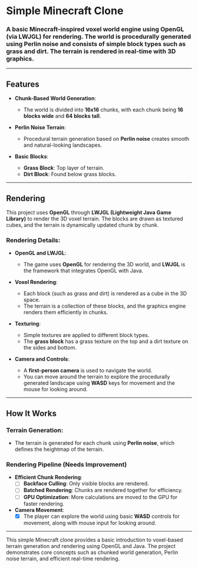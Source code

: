 # Simple Minecraft Clone

### A basic Minecraft-inspired voxel world engine using OpenGL (via LWJGL) for rendering. The world is procedurally generated using Perlin noise and consists of simple block types such as grass and dirt. The terrain is rendered in real-time with 3D graphics.

---

## Features

- **Chunk-Based World Generation**: 
  - The world is divided into **16x16** chunks, with each chunk being **16 blocks wide** and **64 blocks tall**.
  
- **Perlin Noise Terrain**: 
  - Procedural terrain generation based on **Perlin noise** creates smooth and natural-looking landscapes.

- **Basic Blocks**:
  - **Grass Block**: Top layer of terrain.
  - **Dirt Block**: Found below grass blocks.

---

## Rendering

This project uses **OpenGL** through **LWJGL (Lightweight Java Game Library)** to render the 3D voxel terrain. The blocks are drawn as textured cubes, and the terrain is dynamically updated chunk by chunk.

### Rendering Details:
- **OpenGL and LWJGL**: 
  - The game uses **OpenGL** for rendering the 3D world, and **LWJGL** is the framework that integrates OpenGL with Java.
  
- **Voxel Rendering**: 
  - Each block (such as grass and dirt) is rendered as a cube in the 3D space.
  - The terrain is a collection of these blocks, and the graphics engine renders them efficiently in chunks.
  
- **Texturing**: 
  - Simple textures are applied to different block types.
  - The **grass block** has a grass texture on the top and a dirt texture on the sides and bottom.
  
- **Camera and Controls**: 
  - A **first-person camera** is used to navigate the world.
  - You can move around the terrain to explore the procedurally generated landscape using **WASD** keys for movement and the mouse for looking around.

---

## How It Works

### Terrain Generation:
- The terrain is generated for each chunk using **Perlin noise**, which defines the heightmap of the terrain.

### Rendering Pipeline (Needs Improvement)  
- **Efficient Chunk Rendering**:
  - [ ] **Backface Culling**: Only visible blocks are rendered.
  - [ ] **Batched Rendering**: Chunks are rendered together for efficiency.
  - [ ] **GPU Optimization**: More calculations are moved to the GPU for faster rendering.

- **Camera Movement**: 
  - [x] The player can explore the world using basic **WASD** controls for movement, along with mouse input for looking around.

---

This simple Minecraft clone provides a basic introduction to voxel-based terrain generation and rendering using OpenGL and Java. The project demonstrates core concepts such as chunked world generation, Perlin noise terrain, and efficient real-time rendering.

